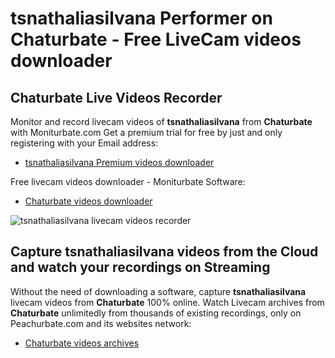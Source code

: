 # tsnathaliasilvana Performer on Chaturbate - Free LiveCam videos downloader

## Chaturbate Live Videos Recorder

Monitor and record livecam videos of **tsnathaliasilvana** from **Chaturbate** with Moniturbate.com
Get a premium trial for free by just and only registering with your Email address:
* [tsnathaliasilvana Premium videos downloader](https://moniturbate.com/request-demo-licence-key.html)

Free livecam videos downloader - Moniturbate Software:
* [Chaturbate videos downloader](https://moniturbate.com/moniturbate-download-software.html)

![tsnathaliasilvana livecam videos recorder](https://peachurnet.com/templates/moniturbate-software.png)


## Capture tsnathaliasilvana videos from the Cloud and watch your recordings on Streaming

Without the need of downloading a software, capture **tsnathaliasilvana** livecam videos from **Chaturbate** 100% online.
Watch Livecam archives from **Chaturbate** unlimitedly from thousands of existing recordings, only on Peachurbate.com and its websites network:
* [Chaturbate videos archives](https://peachurnet.com/)